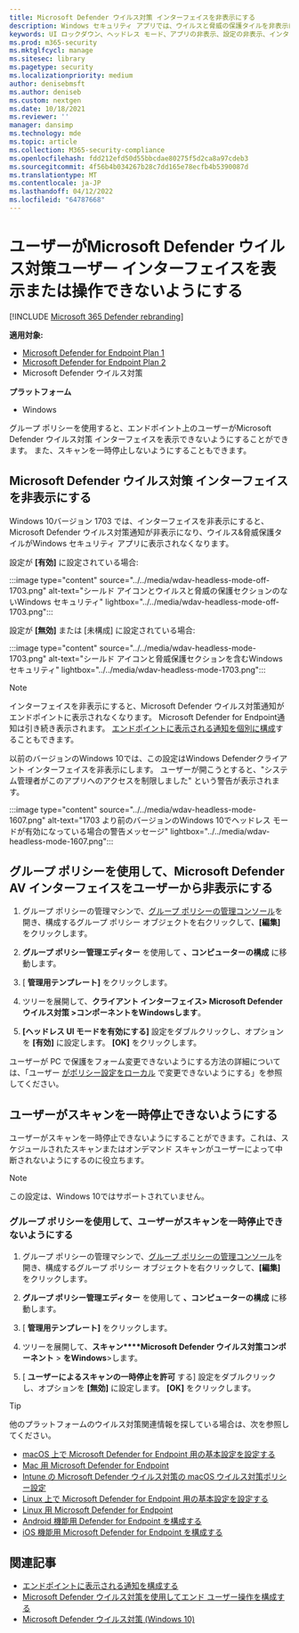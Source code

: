 ```yaml
---
title: Microsoft Defender ウイルス対策 インターフェイスを非表示にする
description: Windows セキュリティ アプリでは、ウイルスと脅威の保護タイルを非表示にすることができます。
keywords: UI ロックダウン、ヘッドレス モード、アプリの非表示、設定の非表示、インターフェイスの非表示
ms.prod: m365-security
ms.mktglfcycl: manage
ms.sitesec: library
ms.pagetype: security
ms.localizationpriority: medium
author: denisebmsft
ms.author: deniseb
ms.custom: nextgen
ms.date: 10/18/2021
ms.reviewer: ''
manager: dansimp
ms.technology: mde
ms.topic: article
ms.collection: M365-security-compliance
ms.openlocfilehash: fdd212efd50d55bbcdae80275f5d2ca8a97cdeb3
ms.sourcegitcommit: 4f56b4b034267b28c7dd165e78ecfb4b5390087d
ms.translationtype: MT
ms.contentlocale: ja-JP
ms.lasthandoff: 04/12/2022
ms.locfileid: "64787668"
---
```

# <a name="prevent-users-from-seeing-or-interacting-with-the-microsoft-defender-antivirus-user-interface"></a>ユーザーがMicrosoft Defender ウイルス対策ユーザー インターフェイスを表示または操作できないようにする

[!INCLUDE [Microsoft 365 Defender rebranding](../../includes/microsoft-defender.md)]


**適用対象:**
- [Microsoft Defender for Endpoint Plan 1](https://go.microsoft.com/fwlink/p/?linkid=2154037)
- [Microsoft Defender for Endpoint Plan 2](https://go.microsoft.com/fwlink/p/?linkid=2154037)
- Microsoft Defender ウイルス対策

**プラットフォーム**
- Windows

グループ ポリシーを使用すると、エンドポイント上のユーザーがMicrosoft Defender ウイルス対策 インターフェイスを表示できないようにすることができます。 また、スキャンを一時停止しないようにすることもできます。

## <a name="hide-the-microsoft-defender-antivirus-interface"></a>Microsoft Defender ウイルス対策 インターフェイスを非表示にする

Windows 10バージョン 1703 では、インターフェイスを非表示にすると、Microsoft Defender ウイルス対策通知が非表示になり、ウイルス&脅威保護タイルがWindows セキュリティ アプリに表示されなくなります。

設定が **[有効]** に設定されている場合:

:::image type="content" source="../../media/wdav-headless-mode-off-1703.png" alt-text="シールド アイコンとウイルスと脅威の保護セクションのないWindows セキュリティ" lightbox="../../media/wdav-headless-mode-off-1703.png":::

設定が **[無効]** または [未構成] に設定されている場合:

:::image type="content" source="../../media/wdav-headless-mode-1703.png" alt-text="シールド アイコンと脅威保護セクションを含むWindows セキュリティ" lightbox="../../media/wdav-headless-mode-1703.png":::

> [!NOTE]
> インターフェイスを非表示にすると、Microsoft Defender ウイルス対策通知がエンドポイントに表示されなくなります。 Microsoft Defender for Endpoint通知は引き続き表示されます。 [エンドポイントに表示される通知を個別に構成](configure-notifications-microsoft-defender-antivirus.md)することもできます。

以前のバージョンのWindows 10では、この設定はWindows Defenderクライアント インターフェイスを非表示にします。 ユーザーが開こうとすると、"システム管理者がこのアプリへのアクセスを制限しました" という警告が表示されます。

:::image type="content" source="../../media/wdav-headless-mode-1607.png" alt-text="1703 より前のバージョンのWindows 10でヘッドレス モードが有効になっている場合の警告メッセージ" lightbox="../../media/wdav-headless-mode-1607.png":::

## <a name="use-group-policy-to-hide-the-microsoft-defender-av-interface-from-users"></a>グループ ポリシーを使用して、Microsoft Defender AV インターフェイスをユーザーから非表示にする

1. グループ ポリシーの管理マシンで、[グループ ポリシーの管理コンソール](/previous-versions/windows/desktop/gpmc/group-policy-management-console-portal)を開き、構成するグループ ポリシー オブジェクトを右クリックして、**[編集]** をクリックします。

2. **グループ ポリシー管理エディター** を使用して **、コンピューターの構成** に移動します。

3. [ **管理用テンプレート]** をクリックします。

4. ツリーを展開して、**クライアント インターフェイス> Microsoft Defender ウイルス対策 >コンポーネントをWindowsします**。

5. **[ヘッドレス UI モードを有効にする]** 設定をダブルクリックし、オプションを **[有効]** に設定します。 **[OK]** をクリックします。

ユーザーが PC で保護をフォーム変更できないようにする方法の詳細については、「ユーザー [がポリシー設定をローカル](configure-local-policy-overrides-microsoft-defender-antivirus.md) で変更できないようにする」を参照してください。

## <a name="prevent-users-from-pausing-a-scan"></a>ユーザーがスキャンを一時停止できないようにする

ユーザーがスキャンを一時停止できないようにすることができます。これは、スケジュールされたスキャンまたはオンデマンド スキャンがユーザーによって中断されないようにするのに役立ちます。

> [!NOTE]
> この設定は、Windows 10ではサポートされていません。

### <a name="use-group-policy-to-prevent-users-from-pausing-a-scan"></a>グループ ポリシーを使用して、ユーザーがスキャンを一時停止できないようにする

1. グループ ポリシーの管理マシンで、[グループ ポリシーの管理コンソール](/previous-versions/windows/desktop/gpmc/group-policy-management-console-portal)を開き、構成するグループ ポリシー オブジェクトを右クリックして、**[編集]** をクリックします。

2. **グループ ポリシー管理エディター** を使用して **、コンピューターの構成** に移動します。

3. [ **管理用テンプレート]** をクリックします。

4. ツリーを展開して、**スキャン****Microsoft Defender ウイルス対策コンポーネント** \> **をWindows**\>します。

5. [ **ユーザーによるスキャンの一時停止を許可** する] 設定をダブルクリックし、オプションを **[無効]** に設定します。 **[OK]** をクリックします。

> [!TIP]
> 他のプラットフォームのウイルス対策関連情報を探している場合は、次を参照してください。
> - [macOS 上で Microsoft Defender for Endpoint 用の基本設定を設定する](mac-preferences.md)
> - [Mac 用 Microsoft Defender for Endpoint](microsoft-defender-endpoint-mac.md)
> - [Intune の Microsoft Defender ウイルス対策の macOS ウイルス対策ポリシー設定](/mem/intune/protect/antivirus-microsoft-defender-settings-macos)
> - [Linux 上で Microsoft Defender for Endpoint 用の基本設定を設定する](linux-preferences.md)
> - [Linux 用 Microsoft Defender for Endpoint](microsoft-defender-endpoint-linux.md)
> - [Android 機能用 Defender for Endpoint を構成する](android-configure.md)
> - [iOS 機能用 Microsoft Defender for Endpoint を構成する](ios-configure-features.md)

## <a name="related-articles"></a>関連記事

- [エンドポイントに表示される通知を構成する](configure-notifications-microsoft-defender-antivirus.md)
- [Microsoft Defender ウイルス対策を使用してエンド ユーザー操作を構成する](configure-end-user-interaction-microsoft-defender-antivirus.md)
- [Microsoft Defender ウイルス対策 (Windows 10)](microsoft-defender-antivirus-in-windows-10.md)
